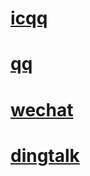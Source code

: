 # [icqq](/adapter/icqq)
# [qq](/adapter/qq)
# [wechat](/adapter/wechat)
# [dingtalk](/adapter/dingtalk)
